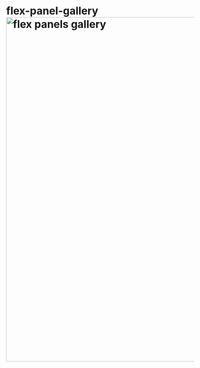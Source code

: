 # flex-panel-gallery<img width="927" alt="flex panels gallery" src="https://user-images.githubusercontent.com/110371718/194668317-63e5dcdf-dde3-4f87-9b32-5797d47aff79.png">
